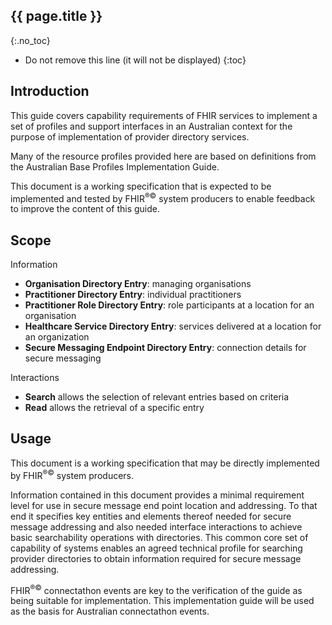 ## {{ page.title }}
{:.no_toc}

<!-- TOC -->

* Do not remove this line (it will not be displayed)
{:toc}

## Introduction

This guide covers capability requirements of FHIR services to implement a set of profiles and support interfaces in an Australian context for the purpose of implementation of provider directory services.

Many of the resource profiles provided here are based on definitions from the Australian Base Profiles Implementation Guide.

This document is a working specification that is expected to be implemented and tested by FHIR<sup>&reg;&copy;</sup> system producers to enable feedback to improve the content of this guide.

## Scope

Information
* **Organisation Directory Entry**: managing organisations
* **Practitioner Directory Entry**: individual practitioners
* **Practitioner Role Directory Entry**: role participants at a location for an organisation
* **Healthcare Service Directory Entry**: services delivered at a location for an organization
* **Secure Messaging Endpoint Directory Entry**: connection details for secure messaging

Interactions
* **Search** allows the selection of relevant entries based on criteria
* **Read** allows the retrieval of a specific entry

## Usage

This document is a working specification that may be directly implemented by FHIR<sup>&reg;&copy;</sup> system producers.

Information contained in this document provides a minimal requirement level for use in secure message end point location and addressing. 
To that end it specifies key entities and elements thereof needed for secure message addressing and also needed interface interactions
to achieve basic searchability operations with directories. This common core set of capability of systems enables an agreed technical
profile for searching provider directories to obtain information required for secure message addressing.

FHIR<sup>&reg;&copy;</sup> connectathon events are key to the verification of the guide as being suitable for 
implementation. This implementation guide will be used as the basis for Australian connectathon events.

